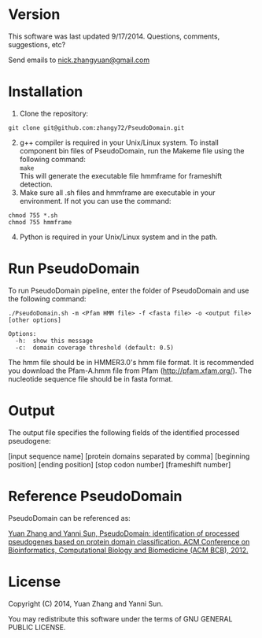 # Version
This software was last updated 9/17/2014. Questions, comments, suggestions, etc?  

Send emails to nick.zhangyuan@gmail.com   

# Installation

1. Clone the repository:  

  `git clone git@github.com:zhangy72/PseudoDomain.git`

2. g++ compiler is required in your Unix/Linux system. To install component bin files of PseudoDomain, run the Makeme file using the following command:  
  `make`  
This will generate the executable file hmmframe for frameshift detection.   
3. Make sure all .sh files and hmmframe are executable in your environment. If not you can use the command: 
```
chmod 755 *.sh
chmod 755 hmmframe
```

4. Python is required in your Unix/Linux system and in the path.  

# Run PseudoDomain

To run PseudoDomain pipeline, enter the folder of PseudoDomain and use the following command:
```
./PseudoDomain.sh -m <Pfam HMM file> -f <fasta file> -o <output file> [other options]

Options:
  -h:  show this message
  -c:  domain coverage threshold (default: 0.5)
```

The hmm file should be in HMMER3.0's hmm file format. It is recommended you download the Pfam-A.hmm file from Pfam (http://pfam.xfam.org/). The nucleotide sequence file should be in fasta format.  
 
# Output

The output file specifies the following fields of the identified processed pseudogene:  

[input sequence name] [protein domains separated by comma] [beginning position] [ending position] [stop codon number] [frameshift number]


# Reference PseudoDomain

PseudoDomain can be referenced as:   

<a href="http://dl.acm.org/citation.cfm?id=2382959">Yuan Zhang and Yanni Sun, PseudoDomain: identification of processed pseudogenes based on protein domain classification. ACM Conference on Bioinformatics, Computational Biology and Biomedicine (ACM BCB), 2012.</a>

# License

Copyright (C) 2014, Yuan Zhang and Yanni Sun.   

You may redistribute this software under the terms of GNU GENERAL PUBLIC LICENSE.

